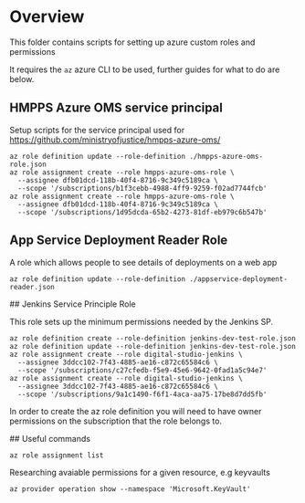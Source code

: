 # Overview

This folder contains scripts for setting up azure custom roles and permissions

It requires the `az` azure CLI to be used, further guides for what to do are below.

## HMPPS Azure OMS service principal

Setup scripts for the service principal used for
https://github.com/ministryofjustice/hmpps-azure-oms/

```
az role definition update --role-definition ./hmpps-azure-oms-role.json
az role assignment create --role hmpps-azure-oms-role \
  --assignee dfb01dcd-118b-40f4-8716-9c349c5189ca \
  --scope '/subscriptions/b1f3cebb-4988-4ff9-9259-f02ad7744fcb'
az role assignment create --role hmpps-azure-oms-role \
  --assignee dfb01dcd-118b-40f4-8716-9c349c5189ca \
  --scope '/subscriptions/1d95dcda-65b2-4273-81df-eb979c6b547b'
```

## App Service Deployment Reader Role

A role which allows people to see details of deployments on a web app

```
az role definition update --role-definition ./appservice-deployment-reader.json
```

## Jenkins Service Principle Role

This role sets up the minimum permissions needed by the Jenkins SP.

```
az role definition create --role-definition jenkins-dev-test-role.json
az role definition update --role-definition jenkins-dev-test-role.json
az role assignment create --role digital-studio-jenkins \
  --assignee 3ddcc102-7f43-4885-ae16-c872c65584c6 \
  --scope '/subscriptions/c27cfedb-f5e9-45e6-9642-0fad1a5c94e7'
az role assignment create --role digital-studio-jenkins \
  --assignee 3ddcc102-7f43-4885-ae16-c872c65584c6 \
  --scope '/subscriptions/9a1c1490-f6f1-4aca-aa75-17be8d7dd5fb'
```

In order to create the az role definition you will need to have owner permissions on the subscription that the role belongs to.

## Useful commands

```
az role assignment list
```

Researching avaiable permissions for a given resource, e.g keyvaults

```
az provider operation show --namespace 'Microsoft.KeyVault'
```
